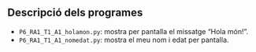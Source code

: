 ## Descripció dels programes

- `P6_RA1_T1_A1_holamon.py`: mostra per pantalla el missatge “Hola món!”.
- `P6_RA1_T1_A1_nomedat.py`: mostra el meu nom i edat per pantalla.
